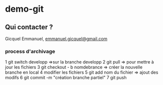# demo-git

## Qui contacter ?
Gicquel Emmanuel, emmanuel.gicquel@gmail.com

### process d'archivage
1 git switch developp  =>sur la branche developp
2 git pull => pour mettre à jour les fichiers
3 git checkout - b nomdebrance => créer la nouvelle branche en local
4 modifier les fichiers
5 git add nom du fichier  => ajout des modifs
6 git commit -m "création branche partiel"
7 git push 
